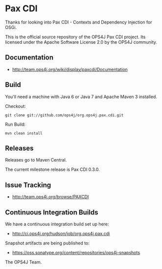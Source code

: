 Pax CDI
=======

Thanks for looking into Pax CDI - Contexts and Dependency Injection for OSGi. 

This is the official source repository of the OPS4J Pax CDI project.
Its licensed under the Apache Software License 2.0 by the OPS4J community.

## Documentation

* <http://team.ops4j.org/wiki/display/paxcdi/Documentation>

## Build

You'll need a machine with Java 6 or Java 7 and Apache Maven 3 installed.

Checkout:

    git clone git://github.com/ops4j/org.ops4j.pax.cdi.git

Run Build:

    mvn clean install


## Releases

Releases go to Maven Central.

The current milestone release is Pax CDI 0.3.0.

## Issue Tracking

* <http://team.ops4j.org/browse/PAXCDI>

## Continuous Integration Builds

We have a continuous integration build set up here:

* <http://ci.ops4j.org/hudson/job/org.ops4j.pax.cdi>

Snapshot artifacts are being published to:

* <https://oss.sonatype.org/content/repositories/ops4j-snapshots>


The OPS4J Team.

